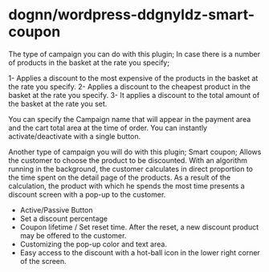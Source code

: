 # dognn/wordpress-ddgnyldz-smart-coupon

The type of campaign you can do with this plugin;
In case there is a number of products in the basket at the rate you specify;

1- Applies a discount to the most expensive of the products in the basket at the rate you specify.
2- Applies a discount to the cheapest product in the basket at the rate you specify.
3- It applies a discount to the total amount of the basket at the rate you set.

You can specify the Campaign name that will appear in the payment area and the cart total area at the time of order.
You can instantly activate/deactivate with a single button.

Another type of campaign you will do with this plugin;
Smart coupon;
Allows the customer to choose the product to be discounted.
With an algorithm running in the background, the customer calculates in direct proportion to the time spent on the detail page of the products.
As a result of the calculation, the product with which he spends the most time presents a discount screen with a pop-up to the customer.

* Active/Passive Button
* Set a discount percentage
* Coupon lifetime / Set reset time. After the reset, a new discount product may be offered to the customer.
* Customizing the pop-up color and text area.
* Easy access to the discount with a hot-ball icon in the lower right corner of the screen.




